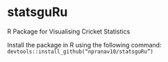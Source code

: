 # statsguRu
R Package for Visualising Cricket Statistics

Install the package in R using the following command:
`devtools::install_github(“npranav10/statsguRu”)`
